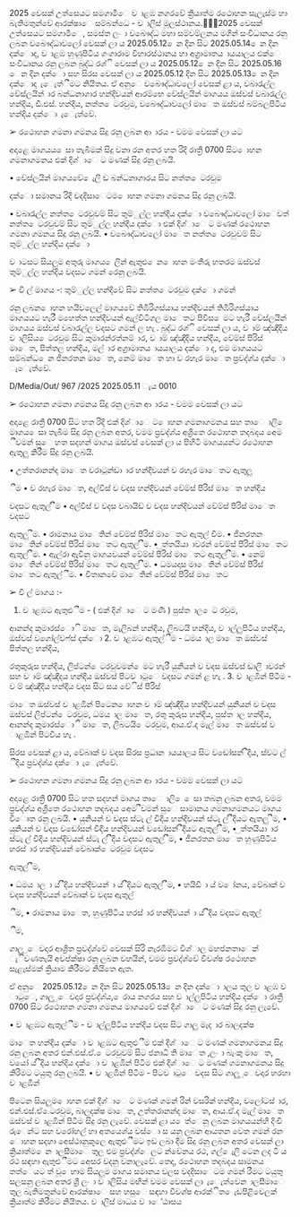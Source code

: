 2025 වෙසක් උත්සෙයට සමගාමීෙ ව ාළඹ නගරවේ ක්‍රියාත්ම රථොහන සැලැස්ම හා බැතිමතුන්වේ ආරක්ෂාෙ සම්බන්ධෙ - ව ාලිස් මූලස්ථානය.2025 වෙසක් උත්සෙයට සමගාමීෙ, සමස්ත ලං ා වබෞද්ධ මහා සම්වම්ලනය මගින් සංවිධානය රනු ලබන වබෞද්ධාවලෝ වෙසක් ලා ය 2025.05.12 ෙන දින සිට 2025.05.14 ෙන දින දක්ොද, ව ාළඹ හුණුපිටිය ගංගාරාම විහාරස්ථානය හා අග්‍රාමාතය ායයාලය එක්ෙ සංවිධානය රනු ලබන බුද්ධ රශ්ි වෙසක් ලා ය 2025.05.12 ෙන දින සිට 2025.05.16 ෙන දින දක්ො සහ සිරස වෙසක් ලා ය 2025.05.12 දින සිට 2025.05.13 ෙන දින දක්ොද ැෙැත්ීමට නියිතය. ඒ අනුෙ වබෞද්ධාවලෝ වෙසක් ළා ය, වබාරැල්ල වේස්ලයින් ාර බන්ධනාගාර හන්දිවයන් ආරම්භෙ වේස්ලයින් මාගයය ඔස්වස් වබාරැල්ල හන්දිය, ඩී.එස්. හන්දිය, නත්ත ෙටරවුම, වබෞද්ධාවලෝ මාෙත ඔස්වස් බම්බලපිටිය හන්දිය දක්ො ැෙැත්වේ.

➢ රථොහන ගමනා ගමනය සිදු රනු ලබන ආ ාරය - වමම වෙසක් ලා යට

අදාළෙ මාගයය ෙසා තැබීමක් සිදු වනා රන අතර හත රිදි රාත්‍රී 0700 සිට ොහන ගමනාගමනය එක් දිශ්ාෙ ට මණක් සිදු රනු ලබයි.

• වේස්ලයින් මාගයවේ ෙැලි ඩ බන්ධනාගාරය සිට නත්ත ෙටරවුම

දක්ො සමානය රිදි වදදිසාෙටම ොහන ගමනා ගමනය සිදු රනු ලබයි.

• වබාරැල්ල නත්ත ෙටරවුවම් සිට තුම්ුල්ල හන්දිය දක්ො වබෞද්ධාවලෝ මාෙවත් නත්ත ෙටරවුවම් සිට තුම්ුල්ල හන්දිය දක්ො එක් දිශ්ාෙ ට මණක් රථොහන ගමනා ගමනය සිදු රනු ලබයි. • වබෞද්ධාවලෝ මාෙත නත්ත ෙටරවුවම් සිට තුම්ුල්ල හන්දිය දක්ො

ව ාටසට සියලුම අතුරු මාගය ෙලින් ඇතුළු ෙන ොහන මංතීරු හතරම ඔස්වස් තුම්ුල්ල හන්දිය වදසට ගමන් රෙනු ලබයි.

➢ වි ල් මාගය -: තුම්ුල්ල හන්දිවේ සිට නත්ත ෙටරවුම දක්ො ගමන්

රනු ලබන ොහන හයිවලෙල් මාගයවේ තිඹිරිගස්යාය හන්දිවයන් තිඹිරිගස්යාය මාගයයට හැරී මහෙත්ත හන්දිවයන් ඇල්විටිගල මාෙතට පිවිස ෙමට හැරී වේස්ලයින් මාගයය ඔස්වස් වබාරැල්ල වදසට ගමන් ල හැ . බුද්ධ රශ්ි වෙසක් ලා ය, ව ාම් ඤ්ඤීදිය ව ාලිසිය ෙටරවුම සිට කුමාරන්රත්නම් ාර, ව ාම් ඤ්ඤීදිය හන්දිය, වේම්ස් පීරිස් මාෙත, පිත්තල හන්දිය, මල් ාර අග්‍රාමාතය ායයාලය දක්ො ද, එම මාගයයට සම්බන්ධ ෙන ජිනරතන මාෙත, නෙම් මාෙත හා ව රහැර මාෙත ප්‍රවද්ශ්ය දක්ො ැෙැත්වේ.

D/Media/Out/ 967 /2025 2025.05.11 ැය 0010

➢ රථොහන ගමනා ගමනය සිදු රනු ලබන ආ ාරය - වමම වෙසක් ලා යට

අදාළෙ රාත්‍රී 0700 සිට හත රිදි එක් දිශ්ාෙ ට ොහන ගමනාගමනය සහ තාෙ ාලි ෙ මාගය ෙසා තැබීම සිදු රනු ලබන අතර, වමම ප්‍රවද්ශ්ය අශ්‍රිතෙ රථොහන තදබදය අෙම ීවමන් සුෙ හත සදහන් මාගය ඔස්වස් වෙසක් ලා ය පිහිටි මාගයයන්ට රථොහන ඇතුලු කිරීම සිදු රනු ලබයි.

• උත්තරානන්ද මාෙත වරාටුන්ඩා ාර හන්දිවයන් ව රහැර මාෙතට ඇතුලු

ීම • ව රහැර මාෙත, අල්විස් ව වදස හන්දිවයන් වේම්ස් පීරිස් මාෙත හන්දිය

වදසට ඇතුල් ීම • අල්විස් ව වදස වබායිඩ් ව වදස හන්දිවයන් වේම්ස් පීරිස් මාෙත වදසට

ඇතුලු ීම. • රාමනාය මාෙතින් වේම්ස් පීරිස් මාෙතට ඇතුල් විම. • ජිනරතන මාෙතින් වේම්ස් පීරිස් මාෙතට ඇතුල් ීම. • ුත්තයියා ාවරන් වේම්ස් පීරිස් මාෙතට ඇතුල් ීම. • ඇල්රා ඇවිනු මාගයවයන් වේම්ස් පීරිස් මාෙතට ඇතුල් ීම. • නෙම් මාෙතින් වේම්ස් පීරිස් මාෙතට ඇතුල් ීම. • ධමයදාස මාෙතින් වේම්ස් පීරිස් මාෙතට ඇතුල්ීම. • විතානවේ මාෙතින් වේම්ස් පීරිස් මාෙතට

➢ වි ල් මාගය :-

1. ව ාළඹට ඇතුළුීම - ( එක් දිශ්ාෙ ට මණි ) පුස්ත ාල ෙට රවුම,

ආනන්ද කුමාරස්ොි මාෙත, මැලිබන් හන්දිය, ලිබටයි හන්දිය, ව ාල්ලුපිටිය හන්දිය, ඔස්වස් වගෝල්වෆ්ස් දක්ො 2. ව ාළඹට ඇතුල්ීම - ධමය ාල මාෙත ඔස්වස් පිත්තල හන්දිය,

රතුකුරුස හන්දිය, ලිප්ටන් ෙටරවුවමන් ෙමට හැරී යුනියන් ව වදස ඔස්වස් ඩාලි ාවරන් සහ ව ාම් ඤ්ඤීදය හන්දිය ඔස්වස් පිටව ාටුෙ වදසට ගමන් ළ හැ . 3. ව ාළඹින් පිටීම - ව ම් ඤ්ඤීදිය හන්දිය වදස සිට සය වේිස් පීරිස්

මාෙත ඔස්වස් ව ාළඹින් පිටෙන ොහන ව ාම් ඤ්ඤීදිය හන්දිවයන් යුනියන් ව වදස ඔස්වස් ලිප්ටන් ෙටරවුම, ධමය ාල මාෙත, රතු කුරුස හන්දිය, පුස්ත ාල හන්දිය, ආනන්ද කුමාරස්ොි මාෙත, ලිබටයි ෙටරවුම, ආය.ඒ.ද මැල් මාෙත ඔස්වස් ව ාළඹින් පිටවිය හැ .

සිරස වෙසක් ළා ය, වේබෘක් ව වදස සිරස ප්‍රධාන ායයාලය සිට වඩෝසන් ීදිය, ස්වට ල් ීදිය ප්‍රවද්ශ්ය දක්ො ැෙැත්වේ.

➢ රථොහන ගමනා ගමනය සිදු රනු ලබන ආ ාරය - වමම වෙසක් ලා යට

අදාළෙ රාත්‍රී 0700 සිට හත සදහන් මාගය තාෙ ාලි ෙ ෙසා තබනු ලබන අතර, වමම ප්‍රවද්ශ්ය අශ්‍රිතෙ රථොහන තදබදය අෙම ීවමන් සුෙ සාමානය ගමනාගමනයට මාගය විෙෘත රනු ලබයි. • යුනියන් ව වදස ස්ටැ ල් විදිය හන්දිවයන් ස්ටැ ල් ීදියට ඇතලු ීම, • යුනියන් ව වදස වඩෝසන් විදිය හන්දිවයන් වඩෝසන් ීදියට ඇතුල් ීම, • ුත්තයියා ාර ස්ටැ ල් විදිය හන්දිවයන් ස්ටැ ල් ීදිය වදසට ඇතුල් ීම, • ජිනරතන මාෙත හුණුපිටිය හරස් ාර හන්දිවයන් වේබෘක් ෙටරවුම වදසට

ඇතුල් ීම,

• ධමය ාල ා ය් ීදිය හන්දිවයන් ා ය් ීදියට ඇතුල් ීම, • හයිඩි ා ය් ව ෝනය, වේබෘක් ව වදස හන්දිවයන් වේබෘක් ව වදස ඇතුල්

ීම, • රාමනාය මාෙත, හුණුපිටිය හරස් ාර හන්දිවයන් ා ය් ීදිය වදසට ඇතුල්

ීම,

ගාලු ුෙවදාර ආශ්‍රිත ප්‍රවද්ශ්වේ වෙසක් සිරි නැරඹිමට විශ්ාල මහජනතාෙක් ැිවණතැයි අවප්ක්ෂා රනු ලබන වහයින්, වමම ප්‍රවද්ශ්වේ විවශ්ෂ රථොහන සැළැස්මක් ක්‍රියාම කිරීමට නියිතෙ ඇත.

ඒ අනුෙ 2025.05.12 ෙන දින සිට 2025.05.13 ෙන දින දක්ො ාලය තුල ව ාළඹ ව ාටුෙ, ගාලු ුෙවදාර ප්‍රවද්ශ්ය, ෙරාය නගරය සහ ව ාල්ලුපිටිය හන්දිය දක්ො රාත්‍රී 0700 සිට රථොහන ගමනා ගමනය මාගයවේ එක් දිශ්ාෙ ට මණක් සිදු රනු ලැවේ.

• ව ාළඹට ඇතුල්ීම - ව ාල්ලුපිටිය හන්දිය වදස සිට ගාලු මැද ාර බාලදක්ෂ

මාෙත හන්දිය දක්ො ව ාළඹට ඇතුළුීම එක් දිශ්ාෙ ට මණක් ගමනාගමනය සිදු රනු ලබන අතර එන්.එස්.ඒ. ෙටරවුවම් සිට ජනාධි ති මාෙත ,ලං ා බැංකු මාෙත, වයෝ ය් ීදිය හන්දිය දක්ො ව ාළඹින් පිටීම එක් දිශ්ාෙ ට මණක් ගමනාගමනය සිදු කිරිමට ටයුතු රනු ලබයි. • ව ාළඹින් පිටීම - පිටව ාටුෙ වදස සිට ගාලු ුෙවදාර හරහා ව ාළඹින්

පිටෙන සියලුම ොහන එක් දිශ්ාෙ ට මණක් ගමන් රින් වසරික් හන්දිය, වලෝටස් ාර, එන්.එස්.ඒ.ෙටරවුම, බාලදක්ෂ මාෙත, උත්තරානන්ද මාෙත, ආය.ඒ.ද මැල් මාෙත ඔස්වස් ව ාළඹින් පිටීම සිදු රනු ලැවේ. වෙසක් ළා ය ෙත්ෙනු ලබන මාගයයන්හි දිංචි රුෙන්ට සහ වරෝහල් හා අතයෙශ්ය වස්ො ස යනු ලබන ආයතන වෙත ගමන් රන ොහන සදහා අෙස්ථානුකූලෙ ඇතුළුීමට ඉඩ ලබා දීම සිදු රනු ලබන අතර වෙසක් ලා ක්‍රියාත්ම ෙන ාලසීමාෙ තුල එම ප්‍රවද්ශ්ෙලට න්වේනය රථ, ගල් ෙැලි ටෙන ලද ටි ය රථ සඳහා ඇතුළුීමට අෙසර වදනු වනාලැවේ. තෙද, රථොහන තදබදය සාමනය තත්ෙයට ත් වූ ෙහාම සියලුම මාගය සමානය වලස වදදිසාෙටම ගමන් රීමට ටයුතු සලසනු ලබන අතර ශ්‍රී ලං ා ව ාලිසිය මඟින් වමම වෙසක් ලා ැෙැත්වෙන ාලසීමාෙ තුල බැතිමතුන්වේ ආරක්ෂාෙ සහ හසුෙ සඳහා විවශ්ෂ ආරක්ිත ෙැඩපිළිවෙලක් ක්‍රියාත්ම කිරීමට නියිතය. ව ාලිස් මාධය ව ාේඨාසය